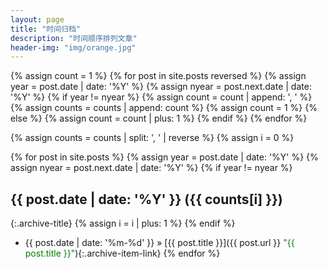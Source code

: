 ```yaml
---
layout: page
title: "时间归档"
description: "时间顺序排列文章"
header-img: "img/orange.jpg"
---
```




{% assign count = 1 %}
{% for post in site.posts reversed %}
    {% assign year = post.date | date: '%Y' %}
    {% assign nyear = post.next.date | date: '%Y' %}
    {% if year != nyear %}
        {% assign count = count | append: ', ' %}
        {% assign counts = counts | append: count %}
        {% assign count = 1 %}
    {% else %}
        {% assign count = count | plus: 1 %}
    {% endif %}
{% endfor %}

{% assign counts = counts | split: ', ' | reverse %}
{% assign i = 0 %}

{% for post in site.posts %}
    {% assign year = post.date | date: '%Y' %}
    {% assign nyear = post.next.date | date: '%Y' %}
    {% if year != nyear %}
## {{ post.date | date: '%Y' }} ({{ counts[i] }})
{:.archive-title}
        {% assign i = i | plus: 1 %}
    {% endif %}
* {{ post.date | date: '%m-%d' }} &raquo; [{{ post.title }}]({{ post.url }} <font color="green">"{{ post.title }}"</font>){:.archive-item-link}
{% endfor %}
